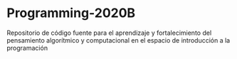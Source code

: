 # Programming-2020B
Repositorio de código fuente para el aprendizaje y fortalecimiento del pensamiento algorítmico y computacional en el espacio de introducción a la programación
